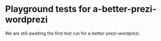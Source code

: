 # Playground tests for a-better-prezi-wordprezi
We are still awaiting the first test run for a-better-prezi-wordprezi.
